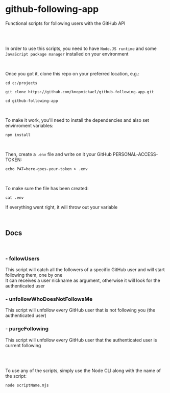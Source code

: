 <br>

# github-following-app

Functional scripts for following users with the GitHub API

<br>
<br>

In order to use this scripts, you need to have `Node.JS runtime` and some `JavaScript package manager` installed on your environment

<br>

Once you got it, clone this repo on your preferred location, e.g.:

`cd c:/projects`

`git clone https://github.com/knopmickael/github-following-app.git`

`cd github-following-app`

<br>

To make it work, you'll need to install the dependencies and also set envinroment variables:

`npm install`

<br>

Then, create a `.env` file and write on it your GitHub PERSONAL-ACCESS-TOKEN:

`echo PAT=here-goes-your-token > .env`

<br>

To make sure the file has been created:

`cat .env`

If everything went right, it will throw out your variable

<br>

## Docs
<br>

### - followUsers
This script will catch all the followers of a specific GitHub user and will start following them, one by one<br>It can receives a user nickname as argument, otherwise it will look for the authenticated user

### - unfollowWhoDoesNotFollowsMe
This script will unfollow every GitHub user that is not following you (the authenticated user)

### - purgeFollowing
This script will unfollow every GitHub user that the authenticated user is current following

<br>
<br>

To use any of the scripts, simply use the Node CLI along with the name of the script:

`node scriptName.mjs`
